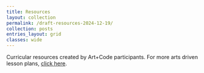 ```yaml
---
title: Resources
layout: collection
permalink: /draft-resources-2024-12-19/
collection: posts
entries_layout: grid
classes: wide
---
```


Curricular resources created by Art+Code participants. For more arts driven lesson plans, [click here](https://processing.github.io/art-plus-code/curriculum/).
